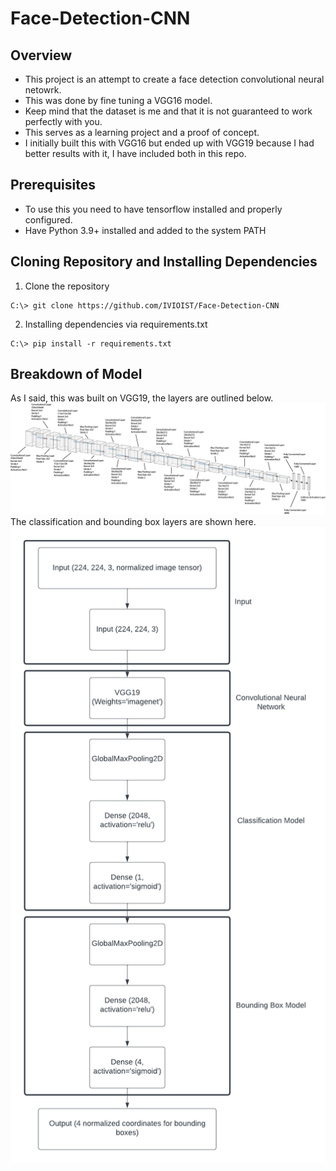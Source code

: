 # Face-Detection-CNN
## Overview
- This project is an attempt to create a face detection convolutional neural netowrk.
- This was done by fine tuning a VGG16 model.
- Keep mind that the dataset is me and that it is not guaranteed to work perfectly with you.
- This serves as a learning project and a proof of concept.
- I initially built this with VGG16 but ended up with VGG19 because I had better results with it, I have included both in this repo.
## Prerequisites
- To use this you need to have tensorflow installed and properly configured.
- Have Python 3.9+ installed and added to the system PATH
## Cloning Repository and Installing Dependencies
1. Clone the repository
``` [Terminal]
C:\> git clone https://github.com/IVIOIST/Face-Detection-CNN
```
2. Installing dependencies via requirements.txt
``` [Terminal]
C:\> pip install -r requirements.txt
```
## Breakdown of Model
As I said, this was built on VGG19, the layers are outlined below.
![Alt text](/readmedata/VGG19.png?raw=true "Title")
The classification and bounding box layers are shown here.
![Alt text](/readmedata/layers.png?raw=true "Title")
